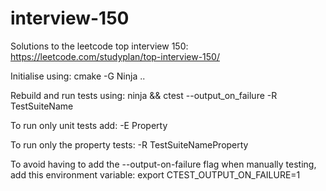 # interview-150

Solutions to the leetcode top interview 150: https://leetcode.com/studyplan/top-interview-150/

Initialise using:
cmake -G Ninja ..

Rebuild and run tests using:
ninja && ctest --output_on_failure -R TestSuiteName

To run only unit tests add:
-E Property

To run only the property tests:
-R TestSuiteNameProperty

To avoid having to add the --output-on-failure flag when manually testing, add
this environment variable:
export CTEST_OUTPUT_ON_FAILURE=1
